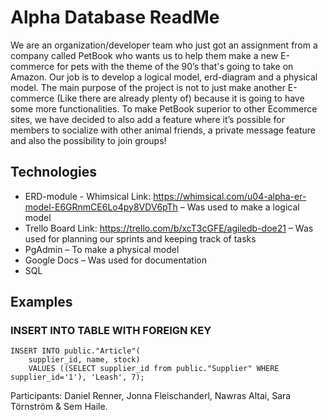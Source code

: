 ﻿# Alpha Database ReadMe 

We are an organization/developer team who just got an assignment from a company called PetBook who wants us to help them make a new E-commerce for pets with the theme of the 90’s that's going to take on Amazon. Our job is to develop a logical model, erd-diagram and a physical model. The main purpose of the project is not to just make another E-commerce (Like there are already plenty of) because it is going to have some more functionalities. To make PetBook superior to other Ecommerce sites, we have decided to also add a feature where it’s possible for members to socialize with other animal friends, a private message feature and also the possibility to join groups! 

## Technologies
* ERD-module - Whimsical Link: https://whimsical.com/u04-alpha-er-model-E6GRnmCE6Lo4py8VDV6pTh – Was used to make a logical model
* Trello Board Link: https://trello.com/b/xcT3cGFE/agiledb-doe21 – Was used for planning our sprints and keeping track of tasks
* PgAdmin – To make a physical model
* Google Docs – Was used for documentation
* SQL

## Examples

### INSERT INTO TABLE WITH FOREIGN KEY
```
INSERT INTO public."Article"(
    supplier_id, name, stock)
    VALUES ((SELECT supplier_id from public."Supplier" WHERE supplier_id='1'), 'Leash', 7);
```

Participants: Daniel Renner, Jonna Fleischanderl, Nawras Altai, Sara Törnström & Sem Haile.